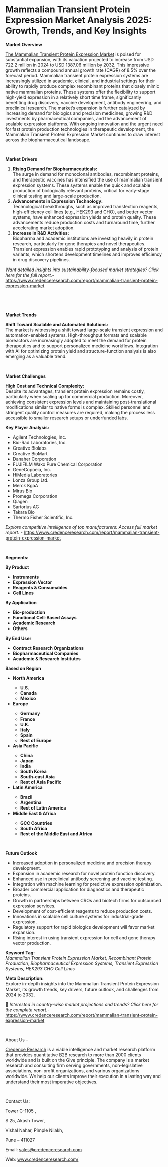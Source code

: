 # Mammalian Transient Protein Expression Market Analysis 2025: Growth, Trends, and Key Insights


<p><strong>Market Overview</strong></p>
<p><a href="https://www.credenceresearch.com/report/mammalian-transient-protein-expression-market">The Mammalian Transient Protein Expression Market</a> is poised for substantial expansion, with its valuation projected to increase from USD 722.2 million in 2024 to USD 1387.06 million by 2032. This impressive growth reflects a compound annual growth rate (CAGR) of 8.5% over the forecast period. Mammalian transient protein expression systems are increasingly utilized in academic, clinical, and industrial settings for their ability to rapidly produce complex recombinant proteins that closely mimic native mammalian proteins. These systems offer the flexibility to support high-yield expression in a relatively short time frame, significantly benefiting drug discovery, vaccine development, antibody engineering, and preclinical research. The market&rsquo;s expansion is further catalyzed by increasing demand for biologics and precision medicines, growing R&amp;D investments by pharmaceutical companies, and the advancement of scalable expression platforms. With ongoing innovation and the urgent need for fast protein production technologies in therapeutic development, the Mammalian Transient Protein Expression Market continues to draw interest across the biopharmaceutical landscape.</p>
<p><strong>&nbsp;</strong></p>
<p><strong>Market Drivers</strong></p>
<ol>
<li><strong> Rising Demand for Biopharmaceuticals:</strong><br data-start="1274" data-end="1277" /> The surge in demand for monoclonal antibodies, recombinant proteins, and therapeutic vaccines has intensified the use of mammalian transient expression systems. These systems enable the quick and scalable production of biologically relevant proteins, critical for early-stage clinical testing and large-scale production.</li>
<li data-start="1599" data-end="1948"><strong data-start="1599" data-end="1644"> Advancements in Expression Technology:</strong><br data-start="1644" data-end="1647" /> Technological breakthroughs, such as improved transfection reagents, high-efficiency cell lines (e.g., HEK293 and CHO), and better vector systems, have enhanced expression yields and protein quality. These advancements reduce production costs and turnaround time, further accelerating market adoption.</li>
<li data-start="1950" data-end="2292"><strong data-start="1950" data-end="1984"> Increase in R&amp;D Activities:</strong><br data-start="1984" data-end="1987" /> Biopharma and academic institutions are investing heavily in protein research, particularly for gene therapies and novel therapeutics. Transient expression enables rapid prototyping and analysis of protein variants, which shortens development timelines and improves efficiency in drug discovery pipelines.</li>
</ol>
<p><em>Want detailed insights into sustainability-focused market strategies? Click here for the full report.- </em><a href="https://www.credenceresearch.com/report/mammalian-transient-protein-expression-market">https://www.credenceresearch.com/report/mammalian-transient-protein-expression-market</a></p>
<p>&nbsp;</p>
<p>&nbsp;</p>
<p><strong>Market Trends</strong></p>
<p><strong>Shift Toward Scalable and Automated Solutions:</strong><br /> The market is witnessing a shift toward large-scale transient expression and automation-enabled systems. High-throughput formats and scalable bioreactors are increasingly adopted to meet the demand for protein therapeutics and to support personalized medicine workflows. Integration with AI for optimizing protein yield and structure-function analysis is also emerging as a valuable trend.</p>
<p><strong>&nbsp;</strong></p>
<p><strong>Market Challenges</strong></p>
<p><strong>High Cost and Technical Complexity:</strong><br /> Despite its advantages, transient protein expression remains costly, particularly when scaling up for commercial production. Moreover, achieving consistent expression levels and maintaining post-translational modifications similar to native forms is complex. Skilled personnel and stringent quality control measures are required, making the process less accessible to smaller research setups or underfunded labs.</p>
<p><strong>Key Player Analysis:</strong></p>
<ul>
<li>Agilent Technologies, Inc.</li>
<li>Bio-Rad Laboratories, Inc.</li>
<li>Creative Biolabs</li>
<li>Creative BioMart</li>
<li>Danaher Corporation</li>
<li>FUJIFILM Wako Pure Chemical Corporation</li>
<li>GeneCopoeia, Inc.</li>
<li>HiMedia Laboratories</li>
<li>Lonza Group Ltd.</li>
<li>Merck KgaA</li>
<li>Mirus Bio</li>
<li>Promega Corporation</li>
<li>Qiagen</li>
<li>Sartorius AG</li>
<li>Takara Bio</li>
<li>Thermo Fisher Scientific, Inc.</li>
</ul>
<p><em>Explore competitive intelligence of top manufacturers: Access full market report. - </em><a href="https://www.credenceresearch.com/report/mammalian-transient-protein-expression-market">https://www.credenceresearch.com/report/mammalian-transient-protein-expression-market</a></p>
<p>&nbsp;</p>
<p><strong>Segments:</strong></p>
<p><strong>By Product</strong></p>
<ul>
<li><strong>Instruments</strong></li>
<li><strong>Expression Vector</strong></li>
<li><strong>Reagents &amp; Consumables</strong></li>
<li><strong>Cell Lines</strong></li>
</ul>
<p><strong>By Application</strong></p>
<ul>
<li><strong>Bio-production</strong></li>
<li><strong>Functional Cell-Based Assays</strong></li>
<li><strong>Academic Research</strong></li>
<li><strong>Others</strong></li>
</ul>
<p><strong>By End User</strong></p>
<ul>
<li><strong>Contract Research Organizations</strong></li>
<li><strong>Biopharmaceutical Companies</strong></li>
<li><strong>Academic &amp; Research Institutes</strong></li>
</ul>
<p><strong>Based on Region</strong></p>
<ul>
<li><strong>North America</strong></li>
<ul>
<li><strong>U.S.</strong></li>
<li><strong>Canada</strong></li>
<li><strong>Mexico</strong></li>
</ul>
<li><strong>Europe</strong></li>
<ul>
<li><strong>Germany</strong></li>
<li><strong>France</strong></li>
<li><strong>U.K.</strong></li>
<li><strong>Italy</strong></li>
<li><strong>Spain</strong></li>
<li><strong>Rest of Europe</strong></li>
</ul>
<li><strong>Asia Pacific</strong></li>
<ul>
<li><strong>China</strong></li>
<li><strong>Japan</strong></li>
<li><strong>India</strong></li>
<li><strong>South Korea</strong></li>
<li><strong>South-east Asia</strong></li>
<li><strong>Rest of Asia Pacific</strong></li>
</ul>
<li><strong>Latin America</strong></li>
<ul>
<li><strong>Brazil</strong></li>
<li><strong>Argentina</strong></li>
<li><strong>Rest of Latin America</strong></li>
</ul>
<li><strong>Middle East &amp; Africa</strong></li>
<ul>
<li><strong>GCC Countries</strong></li>
<li><strong>South Africa</strong></li>
<li><strong>Rest of the Middle East and Africa</strong></li>
</ul>
</ul>
<p><strong>&nbsp;</strong></p>
<p><strong>Future Outlook </strong></p>
<ul>
<li>Increased adoption in personalized medicine and precision therapy development.</li>
<li>Expansion in academic research for novel protein function discovery.</li>
<li>Enhanced use in preclinical antibody screening and vaccine testing.</li>
<li>Integration with machine learning for predictive expression optimization.</li>
<li>Broader commercial application for diagnostics and therapeutic proteins.</li>
<li>Growth in partnerships between CROs and biotech firms for outsourced expression services.</li>
<li>Development of cost-efficient reagents to reduce production costs.</li>
<li>Innovations in scalable cell culture systems for industrial-grade expression.</li>
<li>Regulatory support for rapid biologics development will favor market expansion.</li>
<li>Rising interest in using transient expression for cell and gene therapy vector production.</li>
</ul>
<p><strong>Keyword Tag:</strong><br data-start="4133" data-end="4136" /> <em data-start="4136" data-end="4306">Mammalian Transient Protein Expression Market, Recombinant Protein Production, Biopharmaceutical Expression Systems, Transient Expression Systems, HEK293 CHO Cell Lines</em></p>
<p data-start="4308" data-end="4495"><strong data-start="4308" data-end="4329">Meta Description:</strong><br data-start="4329" data-end="4332" /> Explore in-depth insights into the Mammalian Transient Protein Expression Market, its growth trends, key drivers, future outlook, and challenges from 2024 to 2032.</p>
<p>📌 <em>Interested in country-wise market projections and trends? Click here for the complete report.- </em><a href="https://www.credenceresearch.com/report/mammalian-transient-protein-expression-market">https://www.credenceresearch.com/report/mammalian-transient-protein-expression-market</a></p>
<p>&nbsp;</p>
<p>About Us &ndash;</p>
<p><a href="https://www.credenceresearch.com/">Credence Research</a> is a viable intelligence and market research platform that provides quantitative B2B research to more than 2000 clients worldwide and is built on the Give principle. The company is a market research and consulting firm serving governments, non-legislative associations, non-profit organizations, and various organizations worldwide. We help our clients improve their execution in a lasting way and understand their most imperative objectives.</p>
<p>&nbsp;</p>
<p>Contact Us:</p>
<p>Tower C-1105 ,</p>
<p>S 25, Akash Tower,</p>
<p>Vishal Nahar, Pimple Nilakh,</p>
<p>Pune &ndash; 411027</p>
<p>Email: <a href="mailto:sales@credenceresearch.com">sales@credenceresearch.com</a></p>
<p>Web: <a href="http://www.credenceresearch.com/">www.credenceresearch.com/</a></p>
